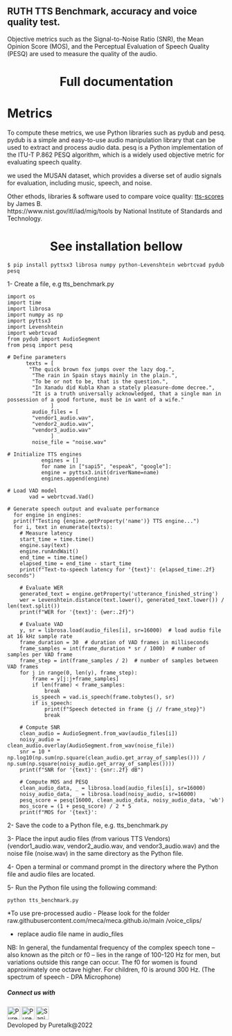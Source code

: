 <!-- version tag -->

 
RUTH TTS Benchmark, accuracy and voice quality test.
---
Objective metrics such as the Signal-to-Noise Ratio (SNR), the Mean Opinion Score (MOS), and the Perceptual Evaluation of Speech Quality (PESQ) are used to measure the quality of the audio.


# <div align="center">Full documentation</div>


# Metrics

To compute these metrics, we use Python libraries such as pydub and pesq. pydub is a simple and easy-to-use audio manipulation library that can be used to extract and process audio data. pesq is a Python implementation of the ITU-T P.862 PESQ algorithm, which is a widely used objective metric for evaluating speech quality.

we used the MUSAN dataset, which provides a diverse set of audio signals for evaluation, including music, speech, and noise. 

<p>Other ethods, libraries & software used to compare voice quality: <a href="https://pypi.org/project/tts-scores/"> tts-scores</a> by James B. <br> https://www.nist.gov/itl/iad/mig/tools by National Institute of Standards and Technology.</p>

# <div align="center">See installation bellow</div>

    $ pip install pyttsx3 librosa numpy python-Levenshtein webrtcvad pydub pesq

1- Create a file, e.g tts_benchmark.py
   
    import os
    import time
    import librosa
    import numpy as np
    import pyttsx3
    import Levenshtein
    import webrtcvad
    from pydub import AudioSegment
    from pesq import pesq

    # Define parameters
          texts = [
           "The quick brown fox jumps over the lazy dog.",
            "The rain in Spain stays mainly in the plain.",
            "To be or not to be, that is the question.",
            "In Xanadu did Kubla Khan a stately pleasure-dome decree.",
            "It is a truth universally acknowledged, that a single man in possession of a good fortune, must be in want of a wife."
                  ]
            audio_files = [
            "vendor1_audio.wav",
            "vendor2_audio.wav",
            "vendor3_audio.wav"
                  ]
            noise_file = "noise.wav"

    # Initialize TTS engines
               engines = []
               for name in ["sapi5", "espeak", "google"]:
               engine = pyttsx3.init(driverName=name)
               engines.append(engine)

    # Load VAD model
           vad = webrtcvad.Vad()

    # Generate speech output and evaluate performance
      for engine in engines:
      print(f"Testing {engine.getProperty('name')} TTS engine...")
      for i, text in enumerate(texts):
        # Measure latency
        start_time = time.time()
        engine.say(text)
        engine.runAndWait()
        end_time = time.time()
        elapsed_time = end_time - start_time
        print(f"Text-to-speech latency for '{text}': {elapsed_time:.2f} seconds")

        # Evaluate WER
        generated_text = engine.getProperty('utterance_finished_string')
        wer = Levenshtein.distance(text.lower(), generated_text.lower()) / len(text.split())
        print(f"WER for '{text}': {wer:.2f}")

        # Evaluate VAD
        y, sr = librosa.load(audio_files[i], sr=16000)  # load audio file at 16 kHz sample rate
        frame_duration = 30  # duration of VAD frames in milliseconds
        frame_samples = int(frame_duration * sr / 1000)  # number of samples per VAD frame
        frame_step = int(frame_samples / 2)  # number of samples between VAD frames
        for j in range(0, len(y), frame_step):
            frame = y[j:j+frame_samples]
            if len(frame) < frame_samples:
                break
            is_speech = vad.is_speech(frame.tobytes(), sr)
            if is_speech:
                print(f"Speech detected in frame {j // frame_step}")
                break

        # Compute SNR
        clean_audio = AudioSegment.from_wav(audio_files[i])
        noisy_audio = clean_audio.overlay(AudioSegment.from_wav(noise_file))
        snr = 10 * np.log10(np.sum(np.square(clean_audio.get_array_of_samples())) / np.sum(np.square(noisy_audio.get_array_of_samples())))
        print(f"SNR for '{text}': {snr:.2f} dB")

        # Compute MOS and PESQ
        clean_audio_data, _ = librosa.load(audio_files[i], sr=16000)
        noisy_audio_data, _ = librosa.load(noisy_audio, sr=16000)
        pesq_score = pesq(16000, clean_audio_data, noisy_audio_data, 'wb')
        mos_score = (1 + pesq_score) / 2 * 5
        print(f"MOS for '{text}':

   
   
   

2- Save the code to a Python file, e.g. tts_benchmark.py

3- Place the input audio files (from various TTS Vendors) (vendor1_audio.wav, vendor2_audio.wav, and vendor3_audio.wav) and the noise file (noise.wav) in the same directory as the Python file.

4- Open a terminal or command prompt in the directory where the Python file and audio files are located.

5- Run the Python file using the following command:
 
 
 
   
    python tts_benchmark.py



*To use pre-processed audio - Please look for the folder raw.githubusercontent.com/meca/meca.github.io/main
/voice_clips/


* replace audio file name in audio_files


NB: In general, the fundamental frequency of the complex speech tone – also known as the pitch or f0 – lies in the range of 100-120 Hz for men, but variations outside this range can occur. The f0 for women is found approximately one octave higher. For children, f0 is around 300 Hz. (The spectrum of speech - DPA Microphone)



<!-- for social connects -->
##### <p>Connect us with </p>


[<img align="left" alt="Puretalk | LinkedIn" width="30px" src="https://img.icons8.com/color/48/000000/linkedin.png" />][linkedin][<img align="left" alt="Puretalk | Twitter" width="30px" src="https://img.icons8.com/fluent/48/000000/twitter.png" />][twitter][<img align ="left" alt="Sanjaypranav" width="30px" src="https://img.icons8.com/color/48/000000/gmail.png" />][gmail]


[linkedin]: https://www.linkedin.com/company/puretalkai/
[twitter]: https://twitter.com/puretalka
[gmail]: mailto:info@puretalk.ai
<br>
<br>
Devoloped by Puretalk@2022 
<br>
<!-- <img src="data/img/ruth_g.png" width=50px height='50px'> -->
